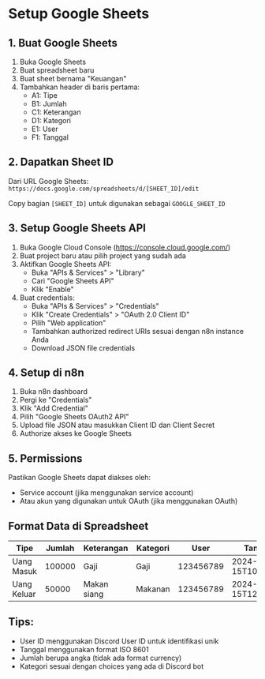 # Setup Google Sheets

## 1. Buat Google Sheets
1. Buka Google Sheets
2. Buat spreadsheet baru
3. Buat sheet bernama "Keuangan"
4. Tambahkan header di baris pertama:
   - A1: Tipe
   - B1: Jumlah
   - C1: Keterangan
   - D1: Kategori
   - E1: User
   - F1: Tanggal

## 2. Dapatkan Sheet ID
Dari URL Google Sheets:
`https://docs.google.com/spreadsheets/d/[SHEET_ID]/edit`

Copy bagian `[SHEET_ID]` untuk digunakan sebagai `GOOGLE_SHEET_ID`

## 3. Setup Google Sheets API
1. Buka Google Cloud Console (https://console.cloud.google.com/)
2. Buat project baru atau pilih project yang sudah ada
3. Aktifkan Google Sheets API:
   - Buka "APIs & Services" > "Library"
   - Cari "Google Sheets API"
   - Klik "Enable"
4. Buat credentials:
   - Buka "APIs & Services" > "Credentials"
   - Klik "Create Credentials" > "OAuth 2.0 Client ID"
   - Pilih "Web application"
   - Tambahkan authorized redirect URIs sesuai dengan n8n instance Anda
   - Download JSON file credentials

## 4. Setup di n8n
1. Buka n8n dashboard
2. Pergi ke "Credentials"
3. Klik "Add Credential"
4. Pilih "Google Sheets OAuth2 API"
5. Upload file JSON atau masukkan Client ID dan Client Secret
6. Authorize akses ke Google Sheets

## 5. Permissions
Pastikan Google Sheets dapat diakses oleh:
- Service account (jika menggunakan service account)
- Atau akun yang digunakan untuk OAuth (jika menggunakan OAuth)

## Format Data di Spreadsheet
| Tipe | Jumlah | Keterangan | Kategori | User | Tanggal |
|------|--------|------------|----------|------|----------|
| Uang Masuk | 100000 | Gaji | Gaji | 123456789 | 2024-01-15T10:30:00Z |
| Uang Keluar | 50000 | Makan siang | Makanan | 123456789 | 2024-01-15T12:00:00Z |

## Tips:
- User ID menggunakan Discord User ID untuk identifikasi unik
- Tanggal menggunakan format ISO 8601
- Jumlah berupa angka (tidak ada format currency)
- Kategori sesuai dengan choices yang ada di Discord bot
